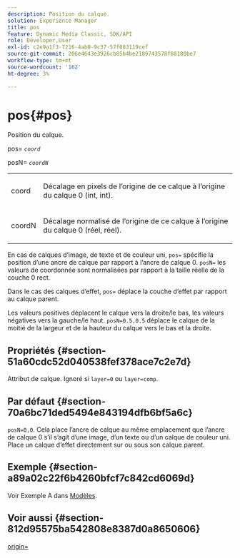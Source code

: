 ```yaml
---
description: Position du calque.
solution: Experience Manager
title: pos
feature: Dynamic Media Classic, SDK/API
role: Developer,User
exl-id: c2e9a1f3-7216-4ab0-9c37-57f083119cef
source-git-commit: 206e4643e3926cb85b4be2189743578f88180be7
workflow-type: tm+mt
source-wordcount: '162'
ht-degree: 3%

---
```


# pos{#pos}

Position du calque.

pos= *`coord`*

posN= *`coordN`*

<table id="simpletable_754F76EE00BF4129B07502647FF172B7"> 
 <tr class="strow"> 
  <td class="stentry"> <p><span class="varname"> coord</span> </p> </td> 
  <td class="stentry"> <p>Décalage en pixels de l’origine de ce calque à l’origine du calque 0 (int, int). </p></td> 
 </tr> 
 <tr class="strow"> 
  <td class="stentry"> <p><span class="varname"> coordN</span> </p></td> 
  <td class="stentry"> <p>Décalage normalisé de l’origine de ce calque à l’origine du calque 0 (réel, réel). </p></td> 
 </tr> 
</table>

En cas de calques d’image, de texte et de couleur uni, `pos=` spécifie la position d’une ancre de calque par rapport à l’ancre de calque 0. `posN=` les valeurs de coordonnée sont normalisées par rapport à la taille réelle de la couche 0 rect.

Dans le cas des calques d’effet, `pos=` déplace la couche d’effet par rapport au calque parent.

Les valeurs positives déplacent le calque vers la droite/le bas, les valeurs négatives vers la gauche/le haut. `posN=0.5,0.5` déplace le calque de la moitié de la largeur et de la hauteur du calque vers le bas et la droite.

## Propriétés {#section-51a60cdc52d040538fef378ace7c2e7d}

Attribut de calque. Ignoré si `layer=0` ou `layer=comp`.

## Par défaut {#section-70a6bc71ded5494e843194dfb6bf5a6c}

`posN=0,0`. Cela place l’ancre de calque au même emplacement que l’ancre de calque 0 s’il s’agit d’une image, d’un texte ou d’un calque de couleur uni. Place un calque d’effet directement sur ou sous son calque parent.

## Exemple {#section-a89a02c22f6b4260bfcf7c842cd6069d}

Voir Exemple A dans [Modèles](../../../../../is-api/http-ref/image-serving-api-ref/c-http-protocol-reference/c-templates/c-templates.md#concept-3cd2d2adae0e41b2979b9640244d4d3e).

## Voir aussi {#section-812d95575ba542808e8387d0a8650606}

[origin=](../../../../../is-api/http-ref/image-serving-api-ref/c-http-protocol-reference/c-command-reference/r-origin.md#reference-e11c7ac06e2240cc884c3fec98f05138)
